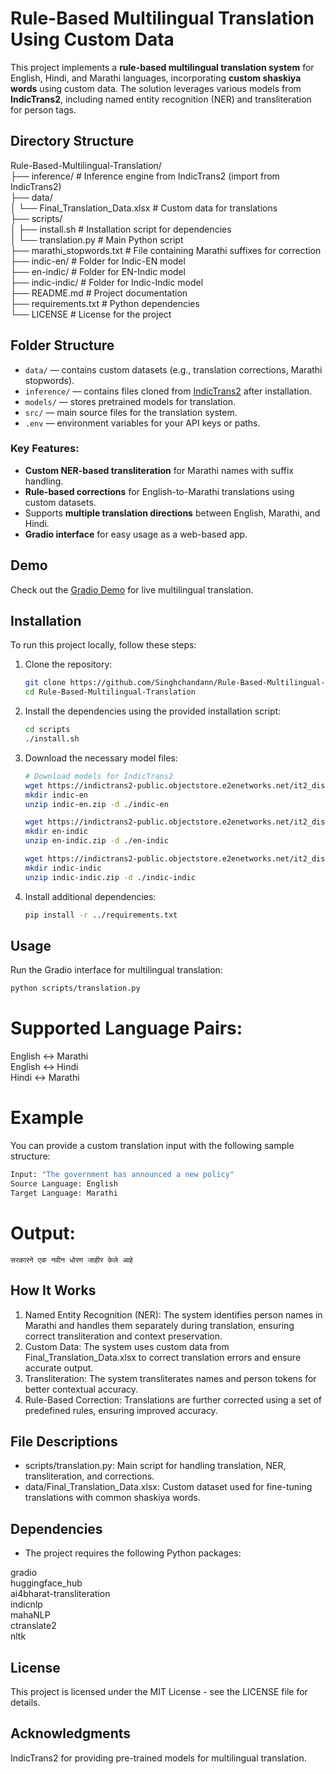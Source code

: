# Rule-Based Multilingual Translation Using Custom Data

This project implements a **rule-based multilingual translation system** for English, Hindi, and Marathi languages, incorporating **custom shaskiya words** using custom data. The solution leverages various models from **IndicTrans2**, including named entity recognition (NER) and transliteration for person tags.

## Directory Structure
 
Rule-Based-Multilingual-Translation/  
├── inference/                    # Inference engine from IndicTrans2 (import from IndicTrans2)  
├── data/  
│   └── Final_Translation_Data.xlsx # Custom data for translations  
├── scripts/  
│   ├── install.sh                 # Installation script for dependencies  
│   └── translation.py             # Main Python script  
├── marathi_stopwords.txt          # File containing Marathi suffixes for correction  
├── indic-en/                      # Folder for Indic-EN model  
├── en-indic/                      # Folder for EN-Indic model  
├── indic-indic/                   # Folder for Indic-Indic model  
├── README.md                      # Project documentation  
├── requirements.txt               # Python dependencies  
└── LICENSE                        # License for the project  

## Folder Structure  
- `data/` — contains custom datasets (e.g., translation corrections, Marathi stopwords).  
- `inference/` — contains files cloned from [IndicTrans2](https://github.com/AI4Bharat/IndicTrans2) after installation.  
- `models/` — stores pretrained models for translation.  
- `src/` — main source files for the translation system.  
- `.env` — environment variables for your API keys or paths.  

### Key Features:  
- **Custom NER-based transliteration** for Marathi names with suffix handling.  
- **Rule-based corrections** for English-to-Marathi translations using custom datasets.  
- Supports **multiple translation directions** between English, Marathi, and Hindi.  
- **Gradio interface** for easy usage as a web-based app.  

## Demo
Check out the [Gradio Demo](#) for live multilingual translation.

## Installation

To run this project locally, follow these steps:

1. Clone the repository:
   ```bash
   git clone https://github.com/Singhchandann/Rule-Based-Multilingual-Translation.git
   cd Rule-Based-Multilingual-Translation
   ```

2. Install the dependencies using the provided installation script:
   ```bash
   cd scripts
   ./install.sh
   ```

3. Download the necessary model files:

   ```bash
   # Download models for IndicTrans2
   wget https://indictrans2-public.objectstore.e2enetworks.net/it2_distilled_ckpts/indic-en.zip
   mkdir indic-en
   unzip indic-en.zip -d ./indic-en
   ```
   ```bash
   wget https://indictrans2-public.objectstore.e2enetworks.net/it2_distilled_ckpts/en-indic.zip
   mkdir en-indic
   unzip en-indic.zip -d ./en-indic
   ```
   ```bash
   wget https://indictrans2-public.objectstore.e2enetworks.net/it2_distilled_ckpts/indic-indic.zip
   mkdir indic-indic
   unzip indic-indic.zip -d ./indic-indic
   ```
   
3. Install additional dependencies:

   ```bash
   pip install -r ../requirements.txt
   ```
   
## Usage
Run the Gradio interface for multilingual translation:

   ```bash
   python scripts/translation.py
   ```

# Supported Language Pairs:
English ↔ Marathi  
English ↔ Hindi  
Hindi ↔ Marathi  

# Example
You can provide a custom translation input with the following sample structure:

   ```bash
   Input: "The government has announced a new policy"
   Source Language: English
   Target Language: Marathi
   ```

# Output:

   ```text
सरकारने एक नवीन धोरण जाहीर केले आहे
   ```

## How It Works  

1. Named Entity Recognition (NER): The system identifies person names in Marathi and handles them separately during translation, ensuring correct transliteration and context preservation.
2. Custom Data: The system uses custom data from Final_Translation_Data.xlsx to correct translation errors and ensure accurate output.
3. Transliteration: The system transliterates names and person tokens for better contextual accuracy.
4. Rule-Based Correction: Translations are further corrected using a set of predefined rules, ensuring improved accuracy.

## File Descriptions
* scripts/translation.py: Main script for handling translation, NER, transliteration, and corrections.
* data/Final_Translation_Data.xlsx: Custom dataset used for fine-tuning translations with common shaskiya words.

## Dependencies
* The project requires the following Python packages:  

gradio  
huggingface_hub  
ai4bharat-transliteration  
indicnlp  
mahaNLP  
ctranslate2  
nltk  

## License  

This project is licensed under the MIT License - see the LICENSE file for details.  

## Acknowledgments  
IndicTrans2 for providing pre-trained models for multilingual translation.
